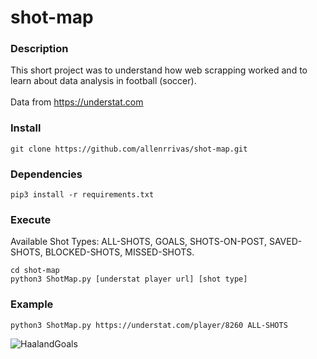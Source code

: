 # shot-map

### Description

This short project was to understand how web scrapping worked and to learn about data analysis in football (soccer). <br><br>
Data from https://understat.com <br>

### Install

    git clone https://github.com/allenrrivas/shot-map.git

### Dependencies

    pip3 install -r requirements.txt

### Execute

Available Shot Types: ALL-SHOTS, GOALS, SHOTS-ON-POST, SAVED-SHOTS, BLOCKED-SHOTS, MISSED-SHOTS.

```
cd shot-map
python3 ShotMap.py [understat player url] [shot type]
```

### Example

    python3 ShotMap.py https://understat.com/player/8260 ALL-SHOTS

![HaalandGoals](https://github.com/allenrrivas/shot-map/assets/44716681/e22dfec4-6ccc-4dc7-b866-e85a7752df62)
